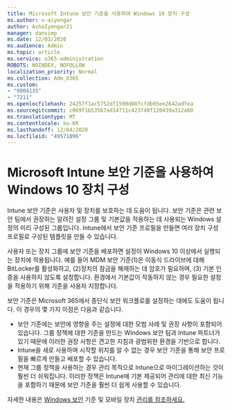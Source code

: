 ```yaml
---
title: Microsoft Intune 보안 기준을 사용하여 Windows 10 장치 구성
ms.author: v-aiyengar
author: AshaIyengar21
manager: dansimp
ms.date: 12/03/2020
ms.audience: Admin
ms.topic: article
ms.service: o365-administration
ROBOTS: NOINDEX, NOFOLLOW
localization_priority: Normal
ms.collection: Adm_O365
ms.custom:
- "9004135"
- "7211"
ms.openlocfilehash: 24257f1ac5752df1598d08fcfdb95ee2642adfea
ms.sourcegitcommit: c069f1b53567ad14711c423740f120439a312a60
ms.translationtype: MT
ms.contentlocale: ko-KR
ms.lasthandoff: 12/04/2020
ms.locfileid: "49571896"
---
```

# <a name="use-microsoft-intune-security-baselines-to-configure-windows-10-devices"></a>Microsoft Intune 보안 기준을 사용하여 Windows 10 장치 구성

Intune 보안 기준은 사용자 및 장치를 보호하는 데 도움이 됩니다. 보안 기준은 관련 보안 팀에서 권장하는 알려진 설정 그룹 및 기본값을 적용하는 데 사용되는 Windows 설정의 미리 구성된 그룹입니다. Intune에서 보안 기준 프로필을 만들면 여러 장치 구성 프로필로 구성된 템플릿을 만들 수 있습니다.

사용자 또는 장치 그룹에 보안 기준을 배포하면 설정이 Windows 10 이상에서 실행되는 장치에 적용됩니다. 예를 들어 MDM 보안 기준(1)은 이동식 드라이브에 대해 BitLocker를 활성화하고, (2)장치의 잠금을 해제하는 데 암호가 필요하며, (3) 기본 인증을 사용하지 않도록 설정합니다. 환경에서 기본값이 작동하지 않는 경우 필요한 설정을 적용하기 위해 기준을 사용자 지정합니다.

보안 기준은 Microsoft 365에서 종단식 보안 워크플로를 설정하는 데에도 도움이 됩니다. 이 경우의 몇 가지 이점은 다음과 같습니다.

- 보안 기준에는 보안에 영향을 주는 설정에 대한 모범 사례 및 권장 사항이 포함되어 있습니다. 그룹 정책에 대한 기준을 만드는 Windows 보안 팀과 Intune 파트너가 있기 때문에 이러한 권장 사항은 견고한 지침과 광범위한 환경을 기반으로 합니다.
- Intune을 새로 사용하며 시작할 위치를 알 수 없는 경우 보안 기준을 통해 보안 프로필을 빠르게 만들고 배포할 수 있습니다.
- 현재 그룹 정책을 사용하는 경우 관리 목적으로 Intune으로 마이그레이션하는 것이 훨씬 더 쉬워집니다. 이러한 정책은 Intune에 기본 제공되어 관리에 대한 최신 기능을 포함하기 때문에 보안 기준을 훨씬 더 쉽게 사용할 수 있습니다.

자세한 내용은 [Windows 보안](https://go.microsoft.com/fwlink/?linkid=2141503) 기준 및 모바일 장치 [관리를 참조하세요.](https://go.microsoft.com/fwlink/?linkid=2141701)